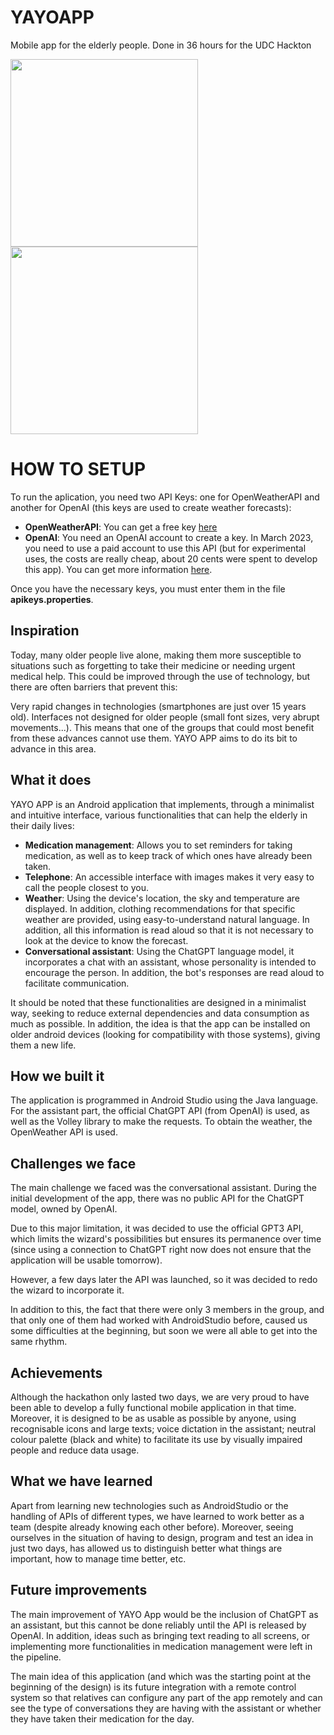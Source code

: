 # YAYOAPP
Mobile app for the elderly people. Done in 36 hours for the UDC Hackton

<img src="https://d112y698adiu2z.cloudfront.net/photos/production/software_photos/002/397/960/datas/original.jpg"  width="300" height="300"><img src="https://d112y698adiu2z.cloudfront.net/photos/production/software_photos/002/397/958/datas/original.jpg"  width="300" height="300">

# HOW TO SETUP

To run the aplication, you need two API Keys: one for OpenWeatherAPI and another for OpenAI (this keys are used to create weather forecasts):
+ **OpenWeatherAPI**: You can get a free key [here](https://openweathermap.org/price)
+ **OpenAI**: You need an OpenAI account to create a key. In March 2023, you need to use a paid account to use this API (but for experimental uses, the costs are really cheap, about 20 cents were spent to develop this app). You can get more information [here](https://openai.com/blog/openai-api).

Once you have the necessary keys, you must enter them in the file **apikeys.properties**.

## Inspiration
Today, many older people live alone, making them more susceptible to situations such as forgetting to take their medicine or needing urgent medical help. This could be improved through the use of technology, but there are often barriers that prevent this:

Very rapid changes in technologies (smartphones are just over 15 years old).
Interfaces not designed for older people (small font sizes, very abrupt movements...).
This means that one of the groups that could most benefit from these advances cannot use them. YAYO APP aims to do its bit to advance in this area.

## What it does
YAYO APP is an Android application that implements, through a minimalist and intuitive interface, various functionalities that can help the elderly in their daily lives:

+ **Medication management**: Allows you to set reminders for taking medication, as well as to keep track of which ones have already been taken.
+ **Telephone**: An accessible interface with images makes it very easy to call the people closest to you.
+ **Weather**: Using the device's location, the sky and temperature are displayed. In addition, clothing recommendations for that specific weather are provided, using easy-to-understand natural language. In addition, all this information is read aloud so that it is not necessary to look at the device to know the forecast.
+ **Conversational assistant**: Using the ChatGPT language model, it incorporates a chat with an assistant, whose personality is intended to encourage the person. In addition, the bot's responses are read aloud to facilitate communication.

It should be noted that these functionalities are designed in a minimalist way, seeking to reduce external dependencies and data consumption as much as possible. In addition, the idea is that the app can be installed on older android devices (looking for compatibility with those systems), giving them a new life.

## How we built it
The application is programmed in Android Studio using the Java language. For the assistant part, the official ChatGPT API (from OpenAI) is used, as well as the Volley library to make the requests. To obtain the weather, the OpenWeather API is used.

## Challenges we face
The main challenge we faced was the conversational assistant. During the initial development of the app, there was no public API for the ChatGPT model, owned by OpenAI. 

Due to this major limitation, it was decided to use the official GPT3 API, which limits the wizard's possibilities but ensures its permanence over time (since using a connection to ChatGPT right now does not ensure that the application will be usable tomorrow).

However, a few days later the API was launched, so it was decided to redo the wizard to incorporate it.

In addition to this, the fact that there were only 3 members in the group, and that only one of them had worked with AndroidStudio before, caused us some difficulties at the beginning, but soon we were all able to get into the same rhythm.

## Achievements
Although the hackathon only lasted two days, we are very proud to have been able to develop a fully functional mobile application in that time. Moreover, it is designed to be as usable as possible by anyone, using recognisable icons and large texts; voice dictation in the assistant; neutral colour palette (black and white) to facilitate its use by visually impaired people and reduce data usage.

## What we have learned
Apart from learning new technologies such as AndroidStudio or the handling of APIs of different types, we have learned to work better as a team (despite already knowing each other before). Moreover, seeing ourselves in the situation of having to design, program and test an idea in just two days, has allowed us to distinguish better what things are important, how to manage time better, etc.

## Future improvements
The main improvement of YAYO App would be the inclusion of ChatGPT as an assistant, but this cannot be done reliably until the API is released by OpenAI. In addition, ideas such as bringing text reading to all screens, or implementing more functionalities in medication management were left in the pipeline.

The main idea of this application (and which was the starting point at the beginning of the design) is its future integration with a remote control system so that relatives can configure any part of the app remotely and can see the type of conversations they are having with the assistant or whether they have taken their medication for the day.
